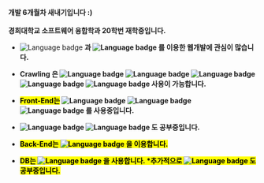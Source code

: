 
<b>개발 6개월차 새내기입니다 :) <br>  
경희대학교 소프트웨어 융합학과 20학번 재학중입니다.</b> <br>
  * ![Language badge](https://img.shields.io/badge/-WebCrawling-black?style=for-the-badge) <b>과<b> ![Language badge](https://img.shields.io/badge/-Flask-black?style=for-the-badge&logo=Flask) <b>를 이용한 웹개발에 관심이 많습니다. 

  * Crawling 은 ![Language badge](https://img.shields.io/badge/-Scrapy-8E1C04) ![Language badge](https://img.shields.io/badge/-Bs4-white) ![Language badge](https://img.shields.io/badge/-Selenium-00C300) ![Language badge](https://img.shields.io/badge/-HeadlessChrome-f60d1a) ![Language badge](https://img.shields.io/badge/-PhantomJs-00ADD8) 사용이 가능합니다.
  * <mark><b>Front-End는</b></mark> ![Language badge](https://img.shields.io/badge/-HTML5-black?style=for-the-badge&logo=HTML5) ![Language badge](https://img.shields.io/badge/-CSS3-black?style=for-the-badge&logo=css3) ![Language badge](https://img.shields.io/badge/-JavaScript-black?style=for-the-badge&logo=javascript) 를 사용중입니다. 
  * ![Language badge](https://img.shields.io/badge/-vue.js-black?style=for-the-badge&logo=vue.js) ![Language badge](https://img.shields.io/badge/-jQiery-black?style=for-the-badge&logo=jQuery) 도 공부중입니다. 
  * <mark><b>Back-End는</b><mark> ![Language badge](https://img.shields.io/badge/-Python-black?style=for-the-badge&logo=python) 을 이용합니다. 
  * <mark><b>DB는</b><mark> ![Language badge](https://img.shields.io/badge/-MySQL-black?style=for-the-badge&logo=MySQL) 을 사용합니다.
  *추가적으로 ![Language badge](https://img.shields.io/badge/-MongoDB-black?style=for-the-badge&logo=MongoDB) 도 공부중입니다. 
